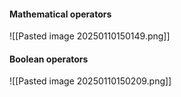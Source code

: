 #### Mathematical operators
![[Pasted image 20250110150149.png]]

#### Boolean operators
![[Pasted image 20250110150209.png]]
